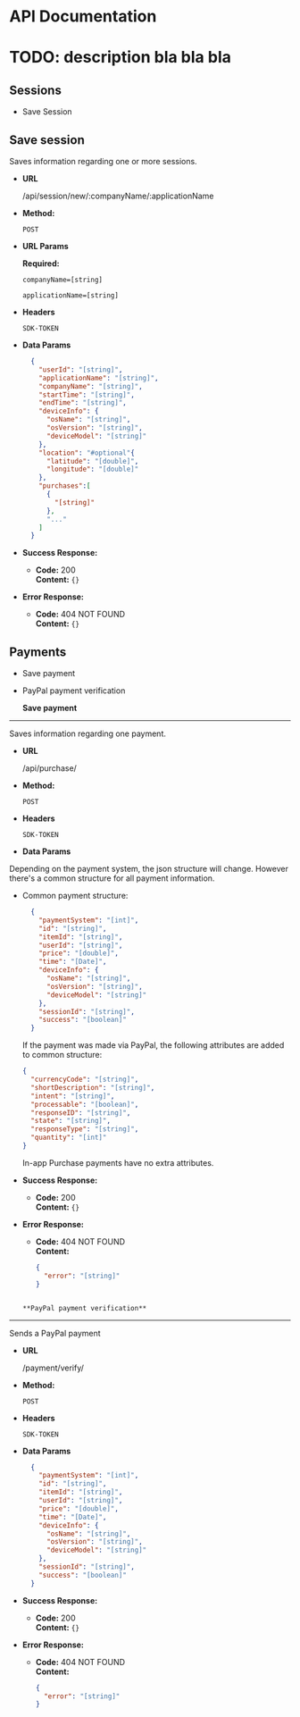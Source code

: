 <h1>API Documentation<H1>


TODO: description bla bla bla

<h2>Sessions</h2>

+ Save Session

**Save session**
----
  Saves information regarding one or more sessions.

* **URL**

  /api/session/new/:companyName/:applicationName

* **Method:**

  `POST`

*  **URL Params**

   **Required:**

   `companyName=[string]`

   `applicationName=[string]`
   
*  **Headers**
    
    `SDK-TOKEN`

* **Data Params**

  ```json
    {
      "userId": "[string]",
      "applicationName": "[string]",
      "companyName": "[string]",
      "startTime": "[string]",
      "endTime": "[string]",
      "deviceInfo": {
        "osName": "[string]",
        "osVersion": "[string]",
        "deviceModel": "[string]"
      },
      "location": "#optional"{
        "latitude": "[double]",
        "longitude": "[double]"
      },
      "purchases":[
        {
          "[string]"
        },
        "..."
      ]
    }
  ```

* **Success Response:**

  * **Code:** 200 <br />
    **Content:** `{}`

* **Error Response:**

  * **Code:** 404 NOT FOUND <br />
    **Content:** `{}`


<h2>Payments</h2>

+ Save payment
+ PayPal payment verification

  **Save payment**
----
  Saves information regarding one payment.

* **URL**

  /api/purchase/

* **Method:**

  `POST`

*  **Headers**
    
    `SDK-TOKEN`

* **Data Params**
 
Depending on the payment system, the json structure will change. However there's a common structure for all payment information.

+ Common payment structure:

  ```json
    {
      "paymentSystem": "[int]",
      "id": "[string]",
      "itemId": "[string]",
      "userId": "[string]",
      "price": "[double]",
      "time": "[Date]",
      "deviceInfo": {
        "osName": "[string]",
        "osVersion": "[string]",
        "deviceModel": "[string]"
      },
      "sessionId": "[string]",
      "success": "[boolean]"
    }
  ```
  
  If the payment was made via PayPal, the following attributes are added to common structure:
  
    ```json
    {
      "currencyCode": "[string]",
      "shortDescription": "[string]",
      "intent": "[string]",
      "processable": "[boolean]",
      "responseID": "[string]",
      "state": "[string]",
      "responseType": "[string]",
      "quantity": "[int]"
    }
  ```
  
  In-app Purchase payments have no extra attributes.

* **Success Response:**

  * **Code:** 200 <br />
    **Content:** `{}`

* **Error Response:**

  * **Code:** 404 NOT FOUND <br />
    **Content:** 
   
    ```json
    {
      "error": "[string]"
    }
  ```

  **PayPal payment verification**
----
  Sends a PayPal payment 

* **URL**

  /payment/verify/

* **Method:**

  `POST`

*  **Headers**
    
    `SDK-TOKEN`

* **Data Params**

  ```json
    {
      "paymentSystem": "[int]",
      "id": "[string]",
      "itemId": "[string]",
      "userId": "[string]",
      "price": "[double]",
      "time": "[Date]",
      "deviceInfo": {
        "osName": "[string]",
        "osVersion": "[string]",
        "deviceModel": "[string]"
      },
      "sessionId": "[string]",
      "success": "[boolean]"
    }
  ```

* **Success Response:**

  * **Code:** 200 <br />
    **Content:** `{}`

* **Error Response:**

  * **Code:** 404 NOT FOUND <br />
    **Content:** 
   
    ```json
    {
      "error": "[string]"
    }
  ```
